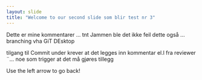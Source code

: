 ```yaml
---
layout: slide
title: "Welcome to our second slide som blir test nr 3"
---
```

Dette er mine kommentarer ... tnt
Jammen ble det ikke feil dette også ... branching vha GiT DEsktop

tilgang til Commit under krever at det legges inn kommentar el.l fra reviewer
¨... noe som trigger at det må gjøres tillegg

Use the left arrow to go back!
